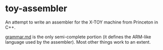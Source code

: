 # toy-assembler

An attempt to write an assembler for the X-TOY machine from Princeton in C++.

[grammar.md](grammar.md) is the only semi-complete portion (it defines the ARM-like language used by the assembler). Most other things work to an extent.